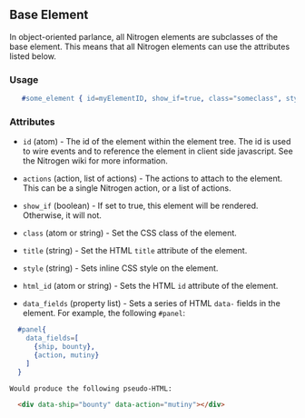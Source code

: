 <!-- dash: Base Element | Guide | ###:Section -->



## Base Element

  In object-oriented parlance, all Nitrogen elements are subclasses of
  the base element. This means that all Nitrogen elements can use the
  attributes listed below.

### Usage

```erlang
   #some_element { id=myElementID, show_if=true, class="someclass", style="border: solid 1px black;" }

```

### Attributes

   * `id` (atom) - The id of the element within the element tree.  The id is
    used to wire events and to reference the element in client side javascript.
    See the Nitrogen wiki for more information.

   * `actions` (action, list of actions) - The actions to attach to the
    element. This can be a single Nitrogen action, or a list of actions.

   * `show_if` (boolean) - If set to true, this element will be rendered.
    Otherwise, it will not.

   * `class` (atom or string) - Set the CSS class of the element.

   * `title` (string) - Set the HTML `title` attribute of the element.

   * `style` (string) - Sets inline CSS style on the element.

   * `html_id` (atom or string) - Sets the HTML `id` attribute of the
    element.

   * `data_fields` (property list) - Sets a series of HTML `data-` fields in
    the element. For example, the following `#panel`:

```erlang
  #panel{
    data_fields=[
      {ship, bounty},
      {action, mutiny}
    ]
  }

```

    Would produce the following pseudo-HTML:

```html
  <div data-ship="bounty" data-action="mutiny"></div>

```
